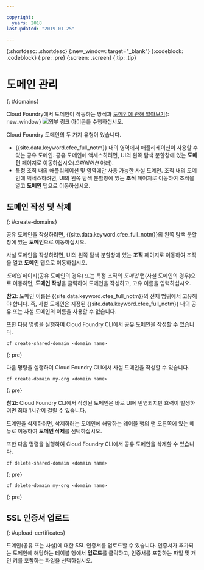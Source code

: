 ```yaml
---

copyright:
  years: 2018
lastupdated: "2019-01-25"

---
```


{:shortdesc: .shortdesc}
{:new_window: target="_blank"}
{:codeblock: .codeblock}
{:pre: .pre}
{:screen: .screen}
{:tip: .tip}


# 도메인 관리
{: #domains}

Cloud Foundry에서 도메인이 작동하는 방식과 [도메인에 관해 알아보기](https://docs.cloudfoundry.org/devguide/deploy-apps/routes-domains.html){: new_window} ![외부 링크 아이콘](../icons/launch-glyph.svg "외부 링크 아이콘")를 수행하십시오.

Cloud Foundry 도메인의 두 가지 유형이 있습니다.
* {{site.data.keyword.cfee_full_notm}} 내의 영역에서 애플리케이션이 사용할 수 있는 공유 도메인.  공유 도메인에 액세스하려면, UI의 왼쪽 탐색 분할창에 있는 **도메인** 페이지로 이동하십시오(*오퍼레이션* 아래).
* 특정 조직 내의 애플리케이션 및 영역에만 사용 가능한 사설 도메인.  조직 내의 도메인에 액세스하려면, UI의 왼쪽 탐색 분할창에 있는 **조직** 페이지로 이동하여 조직을 열고 **도메인** 탭으로 이동하십시오.

## 도메인 작성 및 삭제
{: #create-domains}

공유 도메인을 작성하려면, {{site.data.keyword.cfee_full_notm}}의 왼쪽 탐색 분할창에 있는 **도메인**으로 이동하십시오.  

사설 도메인을 작성하려면, UI의 왼쪽 탐색 분할창에 있는 **조직** 페이지로 이동하여 조직을 열고 **도메인** 탭으로 이동하십시오.

_도메인_ 페이지(공유 도메인의 경우) 또는 특정 조직의 _도메인_ 탭(사설 도메인의 경우)으로 이동하면, **도메인 작성**을 클릭하여 도메인을 작성하고, 고유 이름을 입력하십시오.

**참고:** 도메인 이름은 {{site.data.keyword.cfee_full_notm}}의 전체 범위에서 고유해야 합니다.  즉, 사설 도메인은 지정된 {{site.data.keyword.cfee_full_notm}} 내의 공유 또는 사설 도메인의 이름을 사용할 수 없습니다.

또한 다음 명령을 실행하여 Cloud Foundry CLI에서 공유 도메인을 작성할 수 있습니다.
  ```
  cf create-shared-domain <domain name>
  ```
  {: pre}
  
다음 명령을 실행하여 Cloud Foundry CLI에서 사설 도메인을 작성할 수 있습니다.
  ```
  cf create-domain my-org <domain name>
  ```
  {: pre}
  
**참고:** Cloud Foundry CLI에서 작성된 도메인은 바로 UI에 반영되지만 효력이 발생하려면 최대 1시간이 걸릴 수 있습니다.

도메인을 삭제하려면, 삭제하려는 도메인에 해당하는 테이블 행의 맨 오른쪽에 있는 메뉴로 이동하여 **도메인 삭제**를 선택하십시오.
  
또한 다음 명령을 실행하여 Cloud Foundry CLI에서 공유 도메인을 삭제할 수 있습니다.
  ```
  cf delete-shared-domain <domain name>
  ```
  {: pre}  
  
  ```
  cf delete-domain my-org <domain name>
  ```
  {: pre}
  
 
 ## SSL 인증서 업로드
 {: #upload-certificates}
 
도메인(공유 또는 사설)에 대한 SSL 인증서를 업로드할 수 있습니다. 인증서가 추가되는 도메인에 해당하는 테이블 행에서 **업로드**를 클릭하고, 인증서를 포함하는 파일 및 개인 키를 포함하는 파일을 선택하십시오.
  
